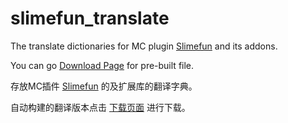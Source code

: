 # slimefun_translate

The translate dictionaries for MC plugin [Slimefun](http://dev.bukkit.org/bukkit-plugins/slimefun/) and its addons.

You can go [Download Page](http://puteulanus-slimefun-translate.daoapp.io/) for pre-built file.



存放MC插件 [Slimefun](http://dev.bukkit.org/bukkit-plugins/slimefun/) 的及扩展库的翻译字典。

自动构建的翻译版本点击 [下载页面](http://puteulanus-slimefun-translate.daoapp.io/) 进行下载。